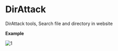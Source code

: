 # DirAttack
DirAttack tools, Search file and directory in website

**Example**

![1](https://github.com/Ranginang67/DirAttack/blob/master/desktop/ex.gif)
